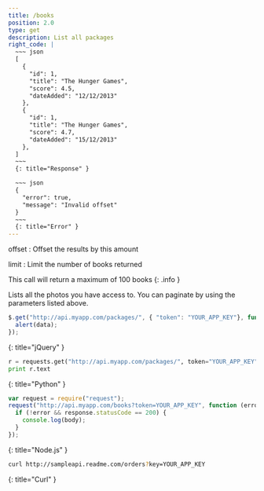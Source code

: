 ```yaml
---
title: /books
position: 2.0
type: get
description: List all packages
right_code: |
  ~~~ json
  [
    {
      "id": 1,
      "title": "The Hunger Games",
      "score": 4.5,
      "dateAdded": "12/12/2013"
    },
    {
      "id": 1,
      "title": "The Hunger Games",
      "score": 4.7,
      "dateAdded": "15/12/2013"
    },
  ]
  ~~~
  {: title="Response" }

  ~~~ json
  {
    "error": true,
    "message": "Invalid offset"
  }
  ~~~
  {: title="Error" }
---
```

offset
: Offset the results by this amount

limit
: Limit the number of books returned

This call will return a maximum of 100 books
{: .info }

Lists all the photos you have access to. You can paginate by using the parameters listed above.

~~~ javascript
$.get("http://api.myapp.com/packages/", { "token": "YOUR_APP_KEY"}, function(data) {
  alert(data);
});
~~~
{: title="jQuery" }

~~~ python
r = requests.get("http://api.myapp.com/packages/", token="YOUR_APP_KEY")
print r.text
~~~
{: title="Python" }

~~~ javascript
var request = require("request");
request("http://api.myapp.com/books?token=YOUR_APP_KEY", function (error, response, body) {
  if (!error && response.statusCode == 200) {
    console.log(body);
  }
});
~~~
{: title="Node.js" }

~~~ bash
curl http://sampleapi.readme.com/orders?key=YOUR_APP_KEY
~~~
{: title="Curl" }
